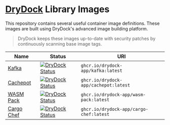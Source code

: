 # [DryDock](https://drydock.app?utm_source=github&utm_medium=repository&utm_campaign=library&utm_content=top_readme) Library Images

This repository contains several useful container image definitions.
These images are built using DryDock's advanced image building platform.

> DryDock keeps these images up-to-date with security patches by continuously
scanning base image tags.

| Name | Status | URI |
| ---- | ------ | --- |
| [Kafka](./kafka) | [![DryDock Status](https://dashboard.drydock.app/api/v1/public/drydock-app/kafka/badge.png)](https://dashboard.drydock.app/drydock-app/kafka/public) | `ghcr.io/drydock-app/kafka:latest` | 
| [Cachepot](./rust-cachepot) | [![DryDock Status](https://dashboard.drydock.app/api/v1/public/drydock-app/cachepot/badge.png)](https://dashboard.drydock.app/drydock-app/cachepot/public) | `ghcr.io/drydock-app/cachepot:latest` | 
| [WASM Pack](./wasm-pack) | [![DryDock Status](https://dashboard.drydock.app/api/v1/public/drydock-app/wasm-pack/badge.png)](https://dashboard.drydock.app/drydock-app/wasm-pack/public) | `ghcr.io/drydock-app/wasm-pack:latest` | 
| [Cargo Chef](./wasm-pack) | [![DryDock Status](https://dashboard.drydock.app/api/v1/public/drydock-app/chef/badge.png)](https://dashboard.drydock.app/drydock-app/chef/public) | `ghcr.io/drydock-app/cargo-chef:latest` | 

